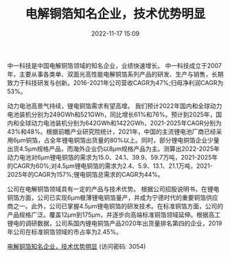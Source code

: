 ﻿---
title: 电解铜箔知名企业，技术优势明显
date: 2022-11-17 15:09
tags:
- 中一科技
updated: 1970-01-01 08:00:00
---

中一科技是中国电解铜箔领域的知名企业，业绩快速增长。
中一科技成立于2007年，主要从事各类单、双面光高性能电解铜箔系列产品的研发、生产与销售，长期致力于科技研发与创新。2016-2021年公司营收CAGR为47%;归母净利润CAGR为53%。
<!-- more -->
动力电池高景气持续，锂电铜箔需求有望高增。
我们预计2022年国内和全球动力电池装机分别为249GWh和521GWh，同比增长61%和76%。预计到2025年，国内和全球动力电池装机分别为642GWh和1422GWh，2021-2025年CAGR分别为43%和48%。根据前瞻产业研究院统计，2021年，中国的主流锂电池厂商已经采用6μm铜箔，占全年锂电铜箔出货量的80%以上。同时，部分锂电铜箔企业少量出货4.5μm规格产品，而海外企业仍以8μm规格产品为主。测算出2022-2025年动力电池对6μm锂电铜箔的需求为15.0、24.1、39.9、59.7万吨，2021-2025年的CAGR为60%;对4.5μm锂电铜箔的需求为2.4、5.9、13.1、21.1万吨，2021-2025年的CAGR为157%;锂电铜箔总需求的CAGR为44%。

公司在电解铜箔领域具有一定的产品与技术优势。
根据公司招股说明书，在锂电铜箔方面，公司已实现6μm极薄锂电铜箔量产，并成为宁德时代的重要铜箔供应商之一。此外，公司已掌握4.5μm锂电铜箔的研发技术。在标准铜箔方面，公司的产品规格广泛。覆盖12μm到175μm，并逐步向高端标准铜箔领域延伸。根据高工锂电的调研数据，公司系国内锂电铜箔产品2020年出货量排名第四的企业，2019年公司在标准铜箔领域的市占率为2.45%。

[电解铜箔知名企业，技术优势明显](https://url12.ctfile.com/f/3948612-724737727-e07b27?p=3054)
(访问密码: 3054)






